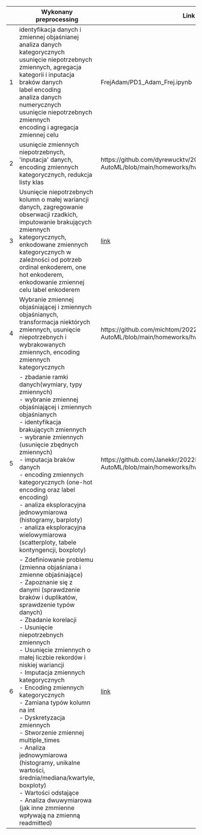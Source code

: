 <table>
<thead>
  <tr>
    <th></th>
    <th>Wykonany preprocessing</th>
    <th>Link do raportu</th>
  </tr>
</thead>
<tbody>
   <tr>
    <td>1</td>
    <td>identyfikacja danych i zmiennej objaśnianej</br>
        analiza danych kategorycznych</br>
        usunięcie niepotrzebnych zmiennych, agregacja kategorii i inputacja braków danych</br>
        label encoding</br>
        analiza danych numerycznych</br>
        usunięcie niepotrzebnych zmiennych</br>
        encoding i agregacja zmiennej celu
    </td>
    <td>FrejAdam/PD1_Adam_Frej.ipynb</td>
  </tr>
     <tr>
    <td>2</td>
    <td>usunięcie zmiennych niepotrzebnych, 'inputacja' danych, encoding zmiennych kategorycznych, redukcja listy klas</td>
    <td>https://github.com/dyrewucktv/2022L-WB-AutoML/blob/main/homeworks/hw1/RoguskiMikolaj/RoguskiMikolaj.ipynb</td>
  </tr>
  <tr>
    <td>3</td>
    <td>Usunięcie niepotrzebnych kolumn o małej wariancji danych, zagregowanie obserwacji rzadkich, imputowanie brakujących zmiennych kategorycznych, enkodowane zmiennych kategorycznych w zależności od potrzeb ordinal enkoderem, one hot enkoderem, enkodowanie zmiennej celu label enkoderem</td>
    <td><a href="MarciniakPiotr/homework.ipynb">link</td>
  </tr>
  <tr>
    <td>4</td>
    <td>Wybranie zmiennej objaśniającej i zmiennych objaśnianych, transformacja niektórych zmiennych, usunięcie niepotrzebnych i wybrakowanych zmiennych, encoding zmiennych kategorycznych </td>
    <td>https://github.com/michtom/2022L-WB-AutoML/blob/main/homeworks/hw1/TomczykMichal/homework1.ipynb</td>
  </tr>
  <tr>
    <td>5</td>
          <td>
      - zbadanie ramki danych(wymiary, typy zmiennych) <br>
      - wybranie zmiennej objaśniającej i zmiennych objaśnianych <br>
      - identyfikacja brakujących zmiennych <br>
      - wybranie zmiennych (usunięcie zbędnych zmiennych) <br>
      - imputacja braków danych <br>
      - encoding zmiennych kategorycznych (one-hot encoding oraz label encoding) <br>
      - analiza eksploracyjna jednowymiarowa (histogramy, barploty) <br>
      - analiza eksploracyjna wielowymiarowa (scatterploty, tabele kontyngencji, boxploty) <br>
            </td>
        <td>https://github.com/Janekkr/2022L-WB-AutoML/blob/main/homeworks/hw1/Kruszewski_Jan/raport_pd1.html</td>
    </tr>
    <tr>
      <td>6</td>
      <td>
         - Zdefiniowanie problemu (zmienna objaśniana i zmienne objaśniające) <br>
         - Zapoznanie się z danymi (sprawdzenie braków i duplikatów, sprawdzenie typów danych) <br>
         - Zbadanie korelacji <br>
         - Usunięcie niepotrzebnych zmiennych <br>
         - Usunięcie zmiennych o małej liczbie rekordów i niskiej wariancji <br>
         - Imputacja zmiennych kategorycznych <br>
         - Encoding zmiennych kategorycznych <br>
         - Zamiana typów kolumn na int <br>
         - Dyskretyzacja zmiennych <br>
         - Stworzenie zmiennej multiple_times <br>
         - Analiza jednowymiarowa (histogramy, unikalne wartości, średnia/mediana/kwartyle, boxploty) <br>
         - Wartości odstające <br>
         - Analiza dwuwymiarowa (jak inne zmmienne wpływają na zmienną readmitted)
         </td>
        <td><a href="TomaszewskiŁukasz/WB_PD_1.ipynb">link</td>
     </tr>
  </tbody>
</table>
